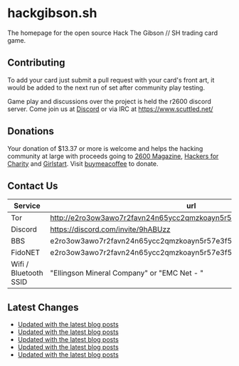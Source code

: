 # hackgibson.sh
The homepage for the open source Hack The Gibson // SH trading card game.


## Contributing

To add your card just submit a pull request with your card's front art, it would be added to the next run of set after community play testing.

Game play and discussions over the project is held the r2600 discord server. Come join us at [Discord](https://discord.com/invite/9hABUzz) or via IRC at https://www.scuttled.net/


## Donations

Your donation of $13.37 or more is welcome and helps the hacking community at large with proceeds going to [2600 Magazine](https://2600.com/), [Hackers for Charity](https://hackersforcharity.org) and [Girlstart](https://girlstart.org).  Visit [buymeacoffee](https://www.buymeacoffee.com/hackgibson.sh) to donate.


## Contact Us

Service | url
-|-
Tor | http://e2ro3ow3awo7r2favn24n65ycc2qmzkoayn5r57e3f56nvjwdcgg32ad.onion
Discord | https://discord.com/invite/9hABUzz
BBS | e2ro3ow3awo7r2favn24n65ycc2qmzkoayn5r57e3f56nvjwdcgg32ad.onion:23
FidoNET | e2ro3ow3awo7r2favn24n65ycc2qmzkoayn5r57e3f56nvjwdcgg32ad.onion:24554
Wifi / Bluetooth SSID | "Ellingson Mineral Company" or "EMC Net - <fidonet address>"

## Latest Changes
<!-- BLOG-POST-LIST:START -->
- [Updated with the latest blog posts](https://github.com/DFW2600/hackgibson.sh/commit/761c90096c7167bff53e2215830b890fb629d175)
- [Updated with the latest blog posts](https://github.com/DFW2600/hackgibson.sh/commit/d8ea78a23a5ac7b7b7c0c878394ee81d88f05afe)
- [Updated with the latest blog posts](https://github.com/DFW2600/hackgibson.sh/commit/041c32c7a955b964d752b92b36fe8e4e01a4db99)
- [Updated with the latest blog posts](https://github.com/DFW2600/hackgibson.sh/commit/08670dfac8ac09fae61ad1b243f40ad272fb596b)
- [Updated with the latest blog posts](https://github.com/DFW2600/hackgibson.sh/commit/d7d13257f3ca18da3d1a0b7532622a385fe66164)
<!-- BLOG-POST-LIST:END -->
